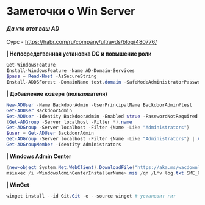 # Заметочки о Win Server

#### *Да кто этот ваш AD*

Сурс - https://habr.com/ru/company/ultravds/blog/480776/



**|	Непосредственная установка DC и повышение роли**

```powershell
Get-WindowsFeature
Install-WindowsFeature -Name AD-Domain-Services
$pass = Read-Host -AsSecureString
Install-ADDSForest -DomainName test.domain -SafeModeAdministratorPassword $pass
```



**|	Добавление юзверя (пользователя)**

```powershell
New-ADUser -Name BackdoorAdmin -UserPrincipalName BackdoorAdmin@test
Get-ADUser BackdoorAdmin
Set-ADUser -Identity BackdoorAdmin -Enabled $true -PasswordNotRequired $true
(Get-ADGroup -Server localhost -Filter *).name
Get-ADGroup -Server localhost -Filter {Name -Like "Administrators"}
$user = Get-ADUser BackdoorAdmin
Get-ADGroup -Server localhost -Filter {Name -Like "Administrators"} | Add-ADGroupMember -Members $user
Get-ADGroupMember -Identity Administrators
```



**| Windows Admin Center**

```powershell
(new-object System.Net.WebClient).DownloadFile("https://aka.ms/wacdownload", "WAC.msi")
msiexec /i <WindowsAdminCenterInstallerName>.msi /qn /L*v log.txt SME_PORT=<port> SSL_CERTIFICATE_OPTION=generate #важно, путь к msi без точки в начале
```



**| WinGet**

```powershell
winget install --id Git.Git -e --source winget # установит гит
```

